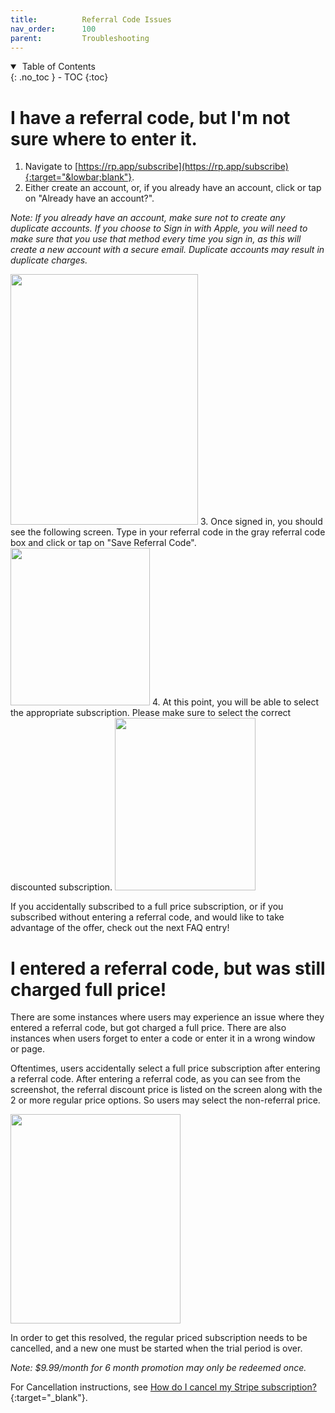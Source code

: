 ```yaml
---
title:          Referral Code Issues
nav_order:      100
parent:         Troubleshooting
---
```


<details open markdown="block">
  <summary>
    &nbsp;Table of Contents
  </summary>
{: .no_toc }
- TOC
{:toc}
</details>

# I have a referral code, but I'm not sure where to enter it.

1. Navigate to [https://rp.app/subscribe](https://rp.app/subscribe){:target="&lowbar;blank"}.
2. Either create an account, or, if you already have an account, click or tap on "Already have an account?".

  _Note: If you already have an account, make sure not to create any duplicate accounts. If you choose to Sign in with Apple, you will need to make sure that you use that method every time you sign in, as this will create a new account with a secure email. Duplicate accounts may result in duplicate charges._

  <img src="https://help.rpstrength.com/hc/article_attachments/4402049806359/Screen_Shot_2021-06-03_at_10.42.28_AM.png" width="300" height="401" />
3. Once signed in, you should see the following screen. Type in your referral code in the gray referral code box and click or tap on "Save Referral Code".

  <img src="https://help.rpstrength.com/hc/article_attachments/4402043247639/Screen_Shot_2021-06-03_at_10.33.47_AM.png" width="223" height="252" />
4. At this point, you will be able to select the appropriate subscription. Please make sure to select the correct discounted subscription.

  <img src="https://help.rpstrength.com/hc/article_attachments/4402049891863/Screen_Shot_2021-06-03_at_10.34.04_AM.png" width="225" height="276" />

If you accidentally subscribed to a full price subscription, or if you subscribed without entering a referral code, and would like to take advantage of the offer, check out the next FAQ entry!

# I entered a referral code, but was still charged full price!

There are some instances where users may experience an issue where they entered a referral code, but got charged a full price. There are also instances when users forget to enter a code or enter it in a wrong window or page. 

Oftentimes, users accidentally select a full price subscription after entering a referral code. After entering a referral code, as you can see from the screenshot, the referral discount price is listed on the screen along with the 2 or more regular price options. So users may select the non-referral price.

<img src="https://help.rpstrength.com/hc/article_attachments/4402043113623/Screen_Shot_2021-06-03_at_10.34.04_AM.png" width="272" height="335" />

In order to get this resolved, the regular priced subscription needs to be cancelled, and a new one must be started when the trial period is over. 

_Note: $9.99/month for 6 month promotion may only be redeemed once._

For Cancellation instructions, see [How do I cancel my Stripe subscription?](https://help.rpstrength.com/hc/en-us/articles/4402762370199){:target="&lowbar;blank"}.